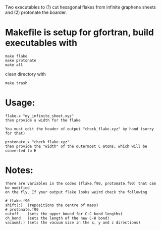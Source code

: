 Two executables to (1) cut hexagonal flakes from infinite graphene sheets
and (2) protonate the boarder.

# Makefile is setup for gfortran, build executables with

	make flake
	make protonate
	make all

clean directory with

	make trash

# Usage:

	flake.x "my_infinite_sheet.xyz"
	then provide a width for the flake

	You must edit the header of output "check_flake.xyz" by hand (sorry for that)

	protonate.x "check_flake.xyz"
	then provide the "width" of the outermost C atoms, which will be converted to H

# Notes:

	There are variables in the codes (flake.f90, protonate.f90) that can be modified
	on the fly. If your output flake looks weird check the following

	# flake.f90
	shift(:)  (repositions the centre of mass)
	# protonate.f90
	cutoff    (sets the upper bound for C-C bond lengths)
	ch_bond   (sets the length of the new C-H bond)
	vacuum(:) (sets the vacuum size in the x, y and z directions)

